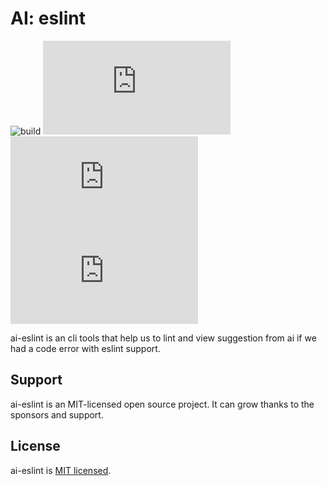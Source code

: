 # AI: eslint

![build](https://github.com/iamando/ailint.js/workflows/build/badge.svg)
![license](https://img.shields.io/github/license/iamando/ailint.js?color=success)
![npm](https://img.shields.io/npm/v/ailint.js)
![release](https://img.shields.io/github/release-date/iamando/ailint.js)

ai-eslint is an cli tools that help us to lint and view suggestion from ai if we had a code error with eslint support.

## Support

ai-eslint is an MIT-licensed open source project. It can grow thanks to the sponsors and support.

## License

ai-eslint is [MIT licensed](LICENSE).
